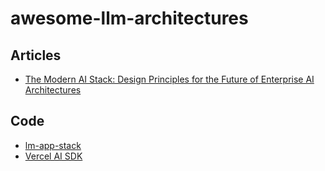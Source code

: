 # awesome-llm-architectures

## Articles
- [The Modern AI Stack: Design Principles for the Future of Enterprise AI Architectures](https://menlovc.com/perspective/the-modern-ai-stack-design-principles-for-the-future-of-enterprise-ai-architectures/)

## Code
- [lm-app-stack](https://github.com/a16z-infra/llm-app-stack)
- [Vercel AI SDK](https://sdk.vercel.ai/)
